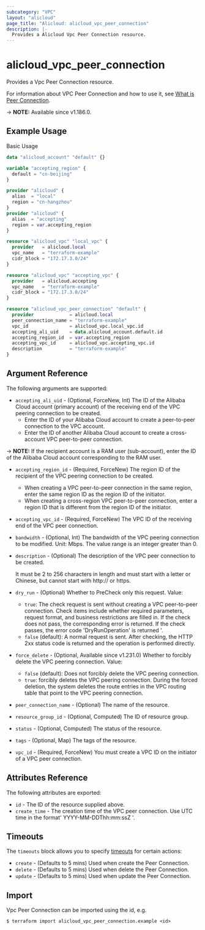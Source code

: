 ```yaml
---
subcategory: "VPC"
layout: "alicloud"
page_title: "Alicloud: alicloud_vpc_peer_connection"
description: |-
  Provides a Alicloud Vpc Peer Connection resource.
---
```


# alicloud_vpc_peer_connection

Provides a Vpc Peer Connection resource.

For information about VPC Peer Connection and how to use it, see [What is Peer Connection](https://www.alibabacloud.com/help/en/virtual-private-cloud/latest/createvpcpeer).

-> **NOTE:** Available since v1.186.0.

## Example Usage

Basic Usage

```terraform
data "alicloud_account" "default" {}

variable "accepting_region" {
  default = "cn-beijing"
}

provider "alicloud" {
  alias  = "local"
  region = "cn-hangzhou"
}
provider "alicloud" {
  alias  = "accepting"
  region = var.accepting_region
}

resource "alicloud_vpc" "local_vpc" {
  provider   = alicloud.local
  vpc_name   = "terraform-example"
  cidr_block = "172.17.3.0/24"
}

resource "alicloud_vpc" "accepting_vpc" {
  provider   = alicloud.accepting
  vpc_name   = "terraform-example"
  cidr_block = "172.17.3.0/24"
}

resource "alicloud_vpc_peer_connection" "default" {
  provider             = alicloud.local
  peer_connection_name = "terraform-example"
  vpc_id               = alicloud_vpc.local_vpc.id
  accepting_ali_uid    = data.alicloud_account.default.id
  accepting_region_id  = var.accepting_region
  accepting_vpc_id     = alicloud_vpc.accepting_vpc.id
  description          = "terraform-example"
}
```

## Argument Reference

The following arguments are supported:
* `accepting_ali_uid` - (Optional, ForceNew, Int) The ID of the Alibaba Cloud account (primary account) of the receiving end of the VPC peering connection to be created.
  - Enter the ID of your Alibaba Cloud account to create a peer-to-peer connection to the VPC account.
  - Enter the ID of another Alibaba Cloud account to create a cross-account VPC peer-to-peer connection.

-> **NOTE:**  If the recipient account is a RAM user (sub-account), enter the ID of the Alibaba Cloud account corresponding to the RAM user.

* `accepting_region_id` - (Required, ForceNew) The region ID of the recipient of the VPC peering connection to be created.
  - When creating a VPC peer-to-peer connection in the same region, enter the same region ID as the region ID of the initiator.
  - When creating a cross-region VPC peer-to-peer connection, enter a region ID that is different from the region ID of the initiator.
* `accepting_vpc_id` - (Required, ForceNew) The VPC ID of the receiving end of the VPC peer connection.
* `bandwidth` - (Optional, Int) The bandwidth of the VPC peering connection to be modified. Unit: Mbps. The value range is an integer greater than 0.
* `description` - (Optional) The description of the VPC peer connection to be created.

  It must be 2 to 256 characters in length and must start with a letter or Chinese, but cannot start with http:// or https.
* `dry_run` - (Optional) Whether to PreCheck only this request. Value:
  - `true`: The check request is sent without creating a VPC peer-to-peer connection. Check items include whether required parameters, request format, and business restrictions are filled in. If the check does not pass, the corresponding error is returned. If the check passes, the error code 'DryRunOperation' is returned '.
  - `false` (default): A normal request is sent. After checking, the HTTP 2xx status code is returned and the operation is performed directly.
* `force_delete` - (Optional, Available since v1.231.0) Whether to forcibly delete the VPC peering connection. Value:
  - `false` (default): Does not forcibly delete the VPC peering connection.
  - `true`: forcibly deletes the VPC peering connection. During the forced deletion, the system deletes the route entries in the VPC routing table that point to the VPC peering connection.
* `peer_connection_name` - (Optional) The name of the resource.
* `resource_group_id` - (Optional, Computed) The ID of resource group.
* `status` - (Optional, Computed) The status of the resource.
* `tags` - (Optional, Map) The tags of the resource.
* `vpc_id` - (Required, ForceNew) You must create a VPC ID on the initiator of a VPC peer connection.

## Attributes Reference

The following attributes are exported:
* `id` - The ID of the resource supplied above.
* `create_time` - The creation time of the VPC peer connection. Use UTC time in the format' YYYY-MM-DDThh:mm:ssZ '.

## Timeouts

The `timeouts` block allows you to specify [timeouts](https://www.terraform.io/docs/configuration-0-11/resources.html#timeouts) for certain actions:
* `create` - (Defaults to 5 mins) Used when create the Peer Connection.
* `delete` - (Defaults to 5 mins) Used when delete the Peer Connection.
* `update` - (Defaults to 5 mins) Used when update the Peer Connection.

## Import

Vpc Peer Connection can be imported using the id, e.g.

```shell
$ terraform import alicloud_vpc_peer_connection.example <id>
```